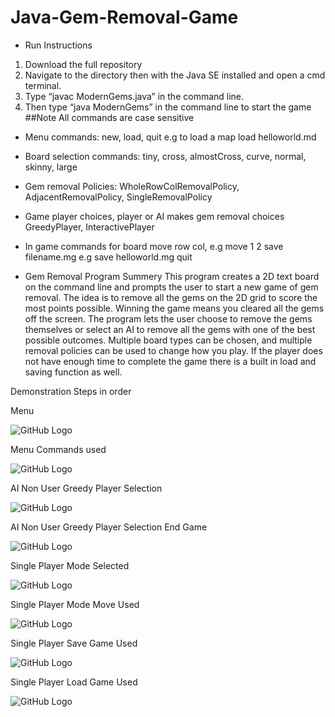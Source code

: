 # Java-Gem-Removal-Game

*  Run Instructions
1. Download the full repository 
2. Navigate to the directory then with the Java SE installed and open a cmd terminal.
3. Type “javac ModernGems.java” in the command line.
4. Then type “java ModernGems” in the command line to start the game
##Note All commands are case sensitive
* Menu commands:
new, load, quit e.g
to load a map load helloworld.md

* Board selection commands:
tiny, cross, almostCross, curve, normal, skinny, large

* Gem removal Policies:
WholeRowColRemovalPolicy, AdjacentRemovalPolicy, SingleRemovalPolicy

* Game player choices, player or AI makes gem removal choices
GreedyPlayer,  InteractivePlayer

* In game commands for board
move row col, e.g move 1 2
save filename.mg e.g save helloworld.mg
 quit

* Gem Removal Program Summery
This program creates a 2D text board on the command line and prompts the user to start a new game of gem removal. The idea is to remove all the gems on the 2D grid to score the most points possible. Winning the game means you cleared all the gems off the screen. The program lets the user choose to remove the gems themselves or select an AI to remove all the gems with one of the best possible outcomes. Multiple board types can be chosen, and multiple removal policies can be used to change how you play. If the player does not have enough time to complete the game there is a built in load and saving function as well.

Demonstration Steps in order

Menu

![GitHub Logo](https://github.com/Caleb-Clausen/Java-Gem-Removal-Game/blob/master/Gem%20Removal%20Game/ReadMeImages/Menu.PNG)

Menu Commands used 

![GitHub Logo](https://github.com/Caleb-Clausen/Java-Gem-Removal-Game/blob/master/Gem%20Removal%20Game/ReadMeImages/Menu%20Example.PNG)

AI Non User Greedy Player Selection

![GitHub Logo](https://github.com/Caleb-Clausen/Java-Gem-Removal-Game/blob/master/Gem%20Removal%20Game/ReadMeImages/AfterGreedyPlayer.PNG)

AI Non User Greedy Player Selection End Game

![GitHub Logo](https://github.com/Caleb-Clausen/Java-Gem-Removal-Game/blob/master/Gem%20Removal%20Game/ReadMeImages/AfterGreedyPlayerend.PNG)


Single Player Mode Selected

![GitHub Logo](https://github.com/Caleb-Clausen/Java-Gem-Removal-Game/blob/master/Gem%20Removal%20Game/ReadMeImages/SinglePlayer.PNG)


Single Player Mode Move Used

![GitHub Logo](https://github.com/Caleb-Clausen/Java-Gem-Removal-Game/blob/master/Gem%20Removal%20Game/ReadMeImages/SinglePlayer%20move%20made.PNG)


Single Player Save Game Used

![GitHub Logo](https://github.com/Caleb-Clausen/Java-Gem-Removal-Game/blob/master/Gem%20Removal%20Game/ReadMeImages/SinglePlayerSaveMade.PNG)

Single Player Load Game Used

![GitHub Logo](https://github.com/Caleb-Clausen/Java-Gem-Removal-Game/blob/master/Gem%20Removal%20Game/ReadMeImages/SinglePlayerLoaded.PNG)



